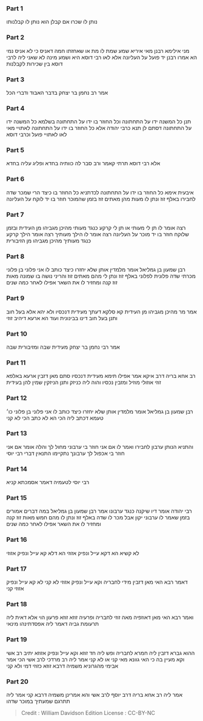 
### Part 1
נותן לו שכרו אם קבלן הוא נותן לו קבלנותו

### Part 2
מני אילימא רבנן מאי איריא שמע שמת לו מת או שאחזתו חמה דאניס כי לא אניס נמי הא אמרו רבנן יד פועל על העליונה אלא לאו רבי דוסא היא ושמע מינה לא שאני ליה לרבי דוסא בין שכירות לקבלנות

### Part 3
אמר רב נחמן בר יצחק בדבר האבוד ודברי הכל

### Part 4
תנן כל המשנה ידו על התחתונה וכל החוזר בו ידו על התחתונה בשלמא כל המשנה ידו על התחתונה דסתם לן תנא כרבי יהודה אלא כל החוזר בו ידו על התחתונה לאתויי מאי לאו לאתויי פועל וכרבי דוסא

### Part 5
אלא רבי דוסא תרתי קאמר ורב סבר לה כוותיה בחדא ופליג עליה בחדא

### Part 6
איבעית אימא כל החוזר בו ידו על התחתונה לכדתניא כל החוזר בו כיצד הרי שמכר שדה לחבירו באלף זוז ונתן לו מעות מהן מאתים זוז בזמן שהמוכר חוזר בו יד לוקח על העליונה

### Part 7
רצה אומר לו תן לי מעותי או תן לי קרקע כנגד מעותי מהיכן מגביהו מן העידית ובזמן שלוקח חוזר בו יד מוכר על העליונה רצה אומר לו הילך מעותיך רצה אומר הילך קרקע כנגד מעותיך מהיכן מגביהו מן הזיבורית

### Part 8
רבן שמעון בן גמליאל אומר מלמדין אותן שלא יחזרו כיצד כותב לו אני פלוני בן פלוני מכרתי שדה פלונית לפלוני באלף זוז ונתן לי מהם מאתים זוז והריני נושה בו שמונה מאות זוז קנה ומחזיר לו את השאר אפילו לאחר כמה שנים

### Part 9
אמר מר מהיכן מגביהו מן העידית קא סלקא דעתך מעידית דנכסיו ולא יהא אלא בעל חוב ותנן בעל חוב דינו בבינונית ועוד הא ארעא דיהיב זוזי

### Part 10
אמר רבי נחמן בר יצחק מעידית שבה ומזיבורית שבה

### Part 11
רב אחא בריה דרב איקא אמר אפילו תימא מעידית דנכסיו סתם מאן דזבין ארעא באלפא זוזי אוזולי מוזיל ומזבין נכסיו והוה ליה כניזק ותנן הניזקין שמין להן בעידית

### Part 12
רבן שמעון בן גמליאל אומר מלמדין אותן שלא יחזרו כיצד כותב לו אני פלוני בן פלוני כו׳ טעמא דכתב ליה הכי הא לא כתב הכי לא קני

### Part 13
והתניא הנותן ערבון לחבירו ואמר לו אם אני חוזר בי ערבוני מחול לך והלה אומר אם אני חוזר בי אכפול לך ערבונך נתקיימו התנאין דברי רבי יוסי

### Part 14
רבי יוסי לטעמיה דאמר אסמכתא קניא

### Part 15
רבי יהודה אומר דיו שיקנה כנגד ערבונו אמר רבן שמעון בן גמליאל במה דברים אמורים בזמן שאמר לו ערבוני יקון אבל מכר לו שדה באלף זוז ונתן לו מהם חמש מאות זוז קנה ומחזיר לו את השאר אפילו לאחר כמה שנים

### Part 16
לא קשיא הא דקא עייל ונפיק אזוזי הא דלא קא עייל ונפיק אזוזי

### Part 17
דאמר רבא האי מאן דזבין מידי לחבריה וקא עייל ונפיק אזוזי לא קני לא קא עייל ונפיק אזוזי קני

### Part 18
ואמר רבא האי מאן דאוזפיה מאה זוזי לחבריה ופרעיה זוזא זוזא פרעון הוי אלא דאית ליה תרעומת גביה דאמר ליה אפסדתינהו מינאי

### Part 19
ההוא גברא דזבין ליה חמרא לחבריה ופש ליה חד זוזא וקא עייל ונפיק אזוזא יתיב רב אשי וקא מעיין בה כי האי גוונא מאי קני או לא קני אמר ליה רב מרדכי לרב אשי הכי אמר אבימי מהגרוניא משמיה דרבא זוזא כזוזי דמי ולא קני

### Part 20
אמר ליה רב אחא בריה דרב יוסף לרב אשי והא אמרינן משמיה דרבא קני אמר ליה תתרגם שמעתיך במוכר שדהו

>Credit : William Davidson Edition
>License : CC-BY-NC